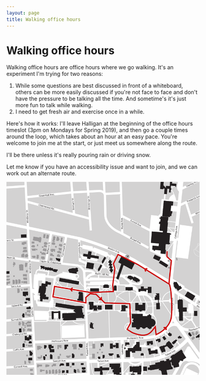```yaml
---
layout: page
title: Walking office hours
---
```


# Walking office hours

Walking office hours are office hours where we go walking.  It's an experiment I'm trying for two reasons:

1. While some questions are best discussed in front of a whiteboard, others can be more easily discussed if you're not face to face and don't have the pressure to be talking all the time.  And sometime's it's just more fun to talk while walking.
2. I need to get fresh air and exercise once in a while.

Here's how it works: I'll leave Halligan at the beginning of the office hours timeslot (3pm on Mondays for Spring 2019), and then go a couple times around the loop, which takes about an hour at an easy pace.  You're welcome to join me at the start, or just meet us somewhere along the route.

I'll be there unless it's really pouring rain or driving snow.

Let me know if you have an accessibility issue and want to join, and we can work out an alternate route.

<img src="/assets/img/walkingmap.png" />





